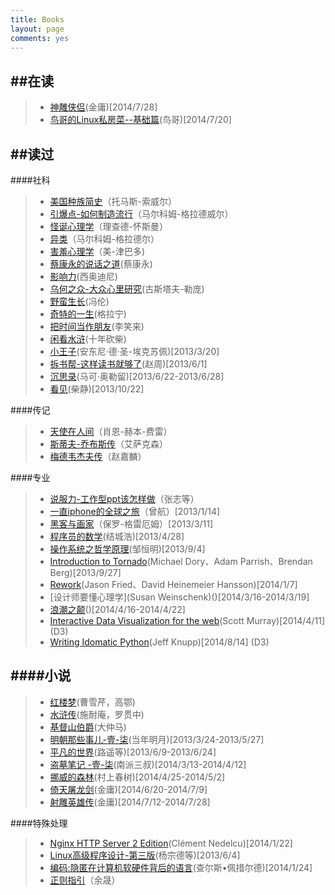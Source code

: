 ```yaml
---
title: Books
layout: page
comments: yes
---
```


##在读
---------------------------------
> + [神雕侠侣]()(金庸)[2014/7/28]
> + [鸟哥的Linux私房菜--基础篇]()(鸟哥)[2014/7/20]



##读过
---------------------------------
####社科
> + [美国种族简史]()（托马斯-索威尔）
> + [引爆点-如何制造流行]()（马尔科姆-格拉德威尔）
> + [怪诞心理学]()（理查德-怀斯曼）
> + [异类]()（马尔科姆-格拉德尔）
> + [害羞心理学]()（美-津巴多)
> + [蔡康永的说话之道]()(蔡康永)
> + [影响力]()(西奥迪尼)
> + [乌何之众-大众心里研究]()(古斯塔夫-勒庞)
> + [野蛮生长]()(冯伦)
> + [奇特的一生]()(格拉宁)
> + [把时间当作朋友]()(李笑来)
> + [闲看水浒]()(十年砍柴)
> + [小王子]()(安东尼·德·圣-埃克苏佩)[2013/3/20]
> + [拆书帮-这样读书就够了]()(赵周)[2013/6/1]
> + [沉思录]()(马可·奥勒留)[2013/6/22-2013/6/28]
> + [看见]()(柴静)[2013/10/22]

####传记
> + [天使在人间]()（肖恩-赫本-费雷）
> + [斯蒂夫-乔布斯传]()（艾萨克森）
> + [梅德韦杰夫传]()（赵嘉麟）

####专业
> + [说服力-工作型ppt该怎样做]()（张志等）
> + [一直iphone的全球之旅]()（曾航）[2013/1/14]
> + [黑客与画家]()（保罗-格雷厄姆）[2013/3/11]
> + [程序员的数学]()(结城浩)[2013/4/28]
> + [操作系统之哲学原理]()(邹恒明)[2013/9/4]
> + [Introduction to Tornado]()(Michael Dory、Adam Parrish、Brendan Berg)[2013/9/27]
> + [Rework]()(Jason Fried、David Heinemeier Hansson)[2014/1/7]
> + [设计师要懂心理学](Susan Weinschenk)()[2014/3/16-2014/3/19]
> + [浪潮之颠](吴军)()[2014/4/16-2014/4/22]
> + [Interactive Data Visualization for the web]()(Scott Murray)[2014/4/11] (D3)
> + [Writing Idomatic Python]()(Jeff Knupp)[2014/8/14] (D3)

####小说
--------------------------------
> + [红楼梦]()(曹雪芹，高鄂)
> + [水浒传]()(施耐庵，罗贯中)
> + [基督山伯爵]()(大仲马)
> + [明朝那些事儿-壹-柒]()(当年明月)[2013/3/24-2013/5/27]
> + [平凡的世界]()(路遥等)[2013/6/9-2013/6/24] 
> + [盗墓笔记 -壹-柒]()(南派三叔)[2014/3/13-2014/4/12]     
> + [挪威的森林]()(村上春树)[2014/4/25-2014/5/2]     
> + [倚天屠龙剑]()(金庸)[2014/6/20-2014/7/9]
> + [射雕英雄传]()(金庸)[2014/7/12-2014/7/28]     


####特殊处理
> + [Nginx HTTP Server 2 Edition]()(Clément Nedelcu)[2014/1/22]
> + [Linux高级程序设计-第三版]()(杨宗德等)[2013/6/4]
> + [编码:隐匿在计算机软硬件背后的语言]()(查尔斯•佩措尔德)[2014/1/24]
> + [正则指引]()（余晟）